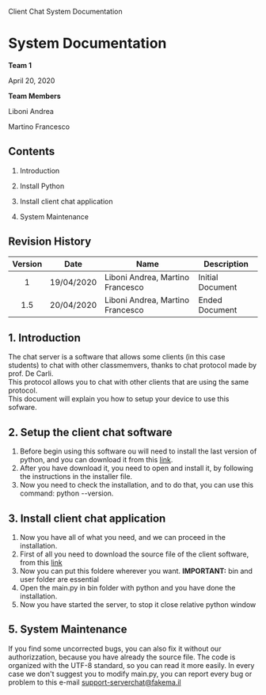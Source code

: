 Client Chat System Documentation

# System Documentation

**Team 1**

April 20, 2020

**Team Members**

Liboni Andrea

Martino Francesco

## Contents

1. Introduction

2. Install Python

3. Install client chat application

4. System Maintenance

## Revision History

| Version | Date | Name | Description |
| :---: | --- | --- | --- |
| 1 | 19/04/2020 | Liboni Andrea, Martino Francesco | Initial Document |
| 1.5 | 20/04/2020 | Liboni Andrea, Martino Francesco | Ended Document |

## 1. Introduction

The chat server is a software that allows some clients (in this case students) to chat with other classmemvers, thanks to chat protocol made by prof. De Carli.  
This protocol allows you to chat with other clients that are using the same protocol.  
This document will explain you how to setup your device to use this sofware.

## 2. Setup the client chat software

  1. Before begin using this software ou will need to install the last version of python, and you can download it from this [link](https://www.python.org/downloads/).
  2. After you have download it, you need to open and install it, by following the instructions in the installer file.
  3. Now you need to check the installation, and to do that, you can use this command: python --version.

## 3. Install client chat application

  1. Now you have all of what you need, and we can proceed in the installation.
  2. First of all you need to download the source file of the client software, from this [link](https://github.com/FrankMartinuz/2020_5BI_team1_Liboni/tree/master/bin/ServerChat/)
  3. Now you can put this foldere wherever you want. **IMPORTANT:** bin and user folder are essential
  4. Open the main.py in bin folder with python and you have done the installation.
  5. Now you have started the server, to stop it close relative python window

## 5. System Maintenance

  If you find some uncorrected bugs, you can also fix it without our authorizzation, because you have already the source file.
  The code is organized with the UTF-8 standard, so you can read it more easily.
  In every case we don't suggest you to modify main.py, you can report every bug or problem to this e-mail support-serverchat@fakema.il

